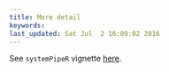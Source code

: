 ```yaml
---
title: More detail
keywords: 
last_updated: Sat Jul  2 16:09:02 2016
---
```


See `systemPipeR` vignette [here](https://bioconductor.org/packages/release/bioc/vignettes/systemPipeR/inst/doc/systemPipeR.html#workflow-overview).

